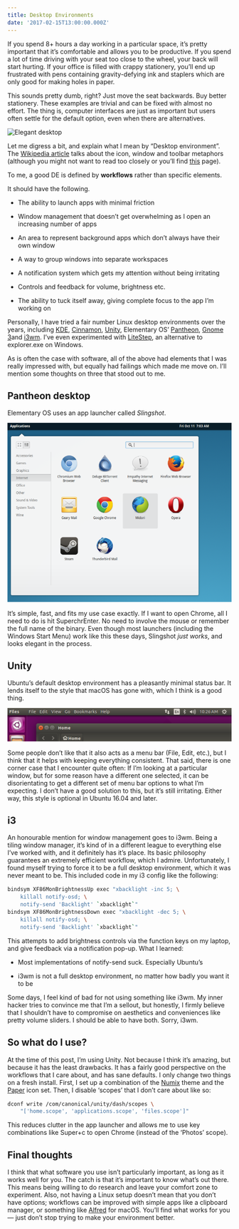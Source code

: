 ```yaml
---
title: Desktop Environments
date: '2017-02-15T13:00:00.000Z'
---
```


If you spend 8+ hours a day working in a particular space, it’s pretty
important that it’s comfortable and allows you to be productive. If you spend a
lot of time driving with your seat too close to the wheel, your back will start
hurting. If your office is filled with crappy stationery, you’ll end up
frustrated with pens containing gravity-defying ink and staplers which are only
good for making holes in paper.

This sounds pretty dumb, right? Just move the seat backwards. Buy better
stationery.  These examples are trivial and can be fixed with almost no effort.
The thing is, computer interfaces are just as important but users often settle
for the default option, even when there are alternatives.

![Elegant desktop](./elegant.png "_Desktops can be both functional and
elegant Credit to [/u/robowarrior_](https://reddit.com/user/robowarrior_/)_")


Let me digress a bit, and explain what I mean by “Desktop environment”. The
[Wikipedia article](https://en.wikipedia.org/wiki/Desktop_environment) talks
about the icon, window and toolbar metaphors (although you might not want to
read too closely or you’ll find
[this](https://en.wikipedia.org/wiki/WIMP_(computing)) page).

To me, a good DE is defined by **workflows** rather than specific elements.

It should have the following.

* The ability to launch apps with minimal friction

* Window management that doesn’t get overwhelming as I open an increasing
  number of apps

* An area to represent background apps which don’t always have their own window

* A way to group windows into separate workspaces

* A notification system which gets my attention without being irritating

* Controls and feedback for volume, brightness etc.

* The ability to tuck itself away, giving complete focus to the app I’m working
  on

Personally, I have tried a fair number Linux desktop environments over the
years, including [KDE](https://www.kde.org/),
[Cinnamon](https://github.com/linuxmint/Cinnamon),
[Unity](http://unity.ubuntu.com/about), Elementary OS’
[Pantheon](https://en.wikipedia.org/wiki/Elementary_OS), [Gnome
3](https://www.gnome.org/gnome-3/)and [i3wm](https://i3wm.org/). I’ve even
experimented with [LiteStep](http://litestep.info/), an alternative to
explorer.exe on Windows.

As is often the case with software, all of the above had elements that I was
really impressed with, but equally had failings which made me move on. I’ll
mention some thoughts on three that stood out to me.

## Pantheon desktop

Elementary OS uses an app launcher called *Slingshot*.

![*Slingshot launcher*](./slingshot.png "_Slingshot launcher_")

It’s simple, fast, and fits my use case exactly. If I want to open Chrome, all
I need to do is hit SuperchrEnter. No need to involve the mouse or remember the
full name of the binary. Even though most launchers (including the Windows
Start Menu) work like this these days, Slingshot *just works*, and looks
elegant in the process.

## Unity

Ubuntu’s default desktop environment has a pleasantly minimal status bar. It
lends itself to the style that macOS has gone with, which I think is a good
thing.

![Unity](./unity.png "_Unity_")

Some people don’t like that it also acts as a menu bar (File, Edit, etc.), but
I think that it helps with keeping everything consistent. That said, there is
one corner case that I encounter quite often: If I’m looking at a particular
window, but for some reason have a different one selected, it can be
disorientating to get a different set of menu bar options to what I’m
expecting. I don’t have a good solution to this, but it’s still irritating.
Either way, this style is optional in Ubuntu 16.04 and later.

## i3

An honourable mention for window management goes to i3wm. Being a tiling window
manager, it’s kind of in a different league to everything else I’ve worked
with, and it definitely has it’s place. Its basic philosophy guarantees an
extremely efficient workflow, which I admire. Unfortunately, I found myself
trying to force it to be a full desktop environment, which it was never meant
to be. This included code in my i3 config like the following:

```bash
bindsym XF86MonBrightnessUp exec "xbacklight -inc 5; \
    killall notify-osd; \
    notify-send 'Backlight' `xbacklight`"
bindsym XF86MonBrightnessDown exec "xbacklight -dec 5; \
    killall notify-osd; \
    notify-send 'Backlight' `xbacklight`"
```

This attempts to add brightness controls via the function keys on my laptop,
and give feedback via a notification pop-up. What I learned:

* Most implementations of notify-send suck. Especially Ubuntu’s

* i3wm is not a full desktop environment, no matter how badly you want it to be

Some days, I feel kind of bad for not using something like i3wm. My inner
hacker tries to convince me that I’m a sellout, but honestly, I firmly believe
that I shouldn’t have to compromise on aesthetics and conveniences like pretty
volume sliders. I should be able to have both. Sorry, i3wm.

## So what do I use?

At the time of this post, I’m using Unity. Not because I think it’s amazing,
but because it has the least drawbacks. It has a fairly good perspective on the
workflows that I care about, and has sane defaults. I only change two things on
a fresh install. First, I set up a combination of the
[Numix](https://numixproject.org/) theme and the
[Paper](https://snwh.org/paper) icon set. Then, I disable ‘scopes’ that I don’t
care about like so:

```bash
dconf write /com/canonical/unity/dash/scopes \
    "['home.scope', 'applications.scope', 'files.scope']"
```

This reduces clutter in the app launcher and allows me to use key combinations
like Super+c to open Chrome (instead of the ‘Photos’ scope).

## Final thoughts

I think that what software you use isn’t particularly important, as long as it
works well for you. The catch is that it’s important to know what’s out there.
This means being willing to do research and leave your comfort zone to
experiment. Also, not having a Linux setup doesn’t mean that you don’t have
options; workflows can be improved with simple apps like a clipboard manager,
or something like [Alfred](https://www.alfredapp.com/) for macOS. You’ll find
what works for you — just don’t stop trying to make your environment better.
